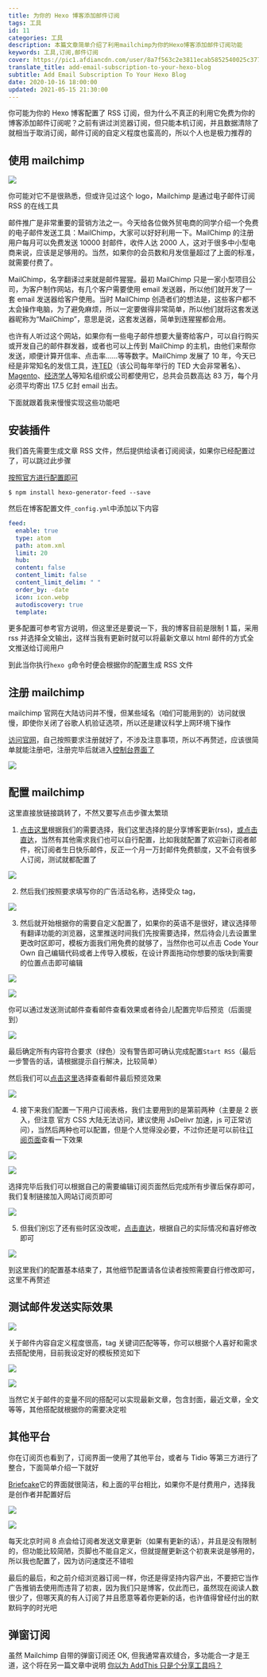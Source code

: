 ```yaml
---
title: 为你的 Hexo 博客添加邮件订阅
tags: 工具
id: 11
categories: 工具
description: 本篇文章简单介绍了利用mailchimp为你的Hexo博客添加邮件订阅功能
keywords: 工具,订阅,邮件订阅
cover: https://pic1.afdiancdn.com/user/8a7f563c2e3811ecab5852540025c377/common/8ef276d15312c362902f3d53a20ffe66_w2240_h1260_s772.jpg
translate_title: add-email-subscription-to-your-hexo-blog
subtitle: Add Email Subscription To Your Hexo Blog
date: 2020-10-16 18:00:00
updated: 2021-05-15 21:30:00
---
```


你可能为你的 Hexo 博客配置了 RSS 订阅，但为什么不真正的利用它免费为你的博客添加邮件订阅呢？之前有讲过浏览器订阅，但只能本机订阅，并且数据清除了就相当于取消订阅，邮件订阅的自定义程度也蛮高的，所以个人也是极力推荐的

## 使用 mailchimp

![](https://cdn.jsdelivr.net/gh/ccknbc-backup/photos/blog/2020-10-15~17_17_21.webp#height=1200&id=wx3YI&originHeight=1200&originWidth=1200&originalType=binary&ratio=1&rotation=0&showTitle=false&status=done&style=none&title=&width=1200)

你可能对它不是很熟悉，但或许见过这个 logo，Mailchimp 是通过电子邮件订阅 RSS 的在线工具

邮件推广是非常重要的营销方法之一。今天给各位做外贸电商的同学介绍一个免费的电子邮件发送工具：MailChimp，大家可以好好利用一下。MailChimp 的注册用户每月可以免费发送 10000 封邮件，收件人达 2000 人，这对于很多中小型电商来说，应该是足够用的。当然，如果你的会员数和月发信量超过了上面的标准，就需要付费了。

MailChimp，名字翻译过来就是邮件猩猩。最初 MailChimp 只是一家小型项目公司，为客户制作网站，有几个客户需要使用 email 发送器，所以他们就开发了一套 email 发送器给客户使用。当时 MailChimp 创造者们的想法是，这些客户都不太会操作电脑，为了避免麻烦，所以一定要做得非常简单，所以他们就将这套发送器昵称为“MailChimp”，意思是说，这套发送器，简单到连猩猩都会用。

也许有人听过这个网站，如果你有一些电子邮件想要大量寄给客户，可以自行购买或开发自己的邮件群发器，或者也可以上传到 MailChimp 的主机，由他们来帮你发送，顺便计算开信率、点击率……等等数字。MailChimp 发展了 10 年，今天已经是非常知名的发信工具，连[TED](https://baike.baidu.com/item/TED/8095)（该公司每年举行的 TED 大会非常著名）、[Magento](https://baike.baidu.com/item/Magento)、[经济学人](https://baike.baidu.com/item/%E7%BB%8F%E6%B5%8E%E5%AD%A6%E4%BA%BA)等知名组织或公司都使用它，总共会员数高达 83 万，每个月必须平均寄出 17.5 亿封 email 出去。

下面就跟着我来慢慢实现这些功能吧

## 安装插件

我们首先需要生成文章 RSS 文件，然后提供给读者订阅阅读，如果你已经配置过了，可以跳过此步骤

[按照官方进行配置即可](https://github.com/hexojs/hexo-generator-feed)

```
$ npm install hexo-generator-feed --save
```

然后在博客配置文件`_config.yml`中添加以下内容

```yaml
feed:
  enable: true
  type: atom
  path: atom.xml
  limit: 20
  hub:
  content: false
  content_limit: false
  content_limit_delim: " "
  order_by: -date
  icon: icon.webp
  autodiscovery: true
  template:
```

更多配置可参考官方说明，但这里还是要说一下，我的博客目前是限制 1 篇，采用 rss 并选择全文输出，这样当我有更新时就可以将最新文章以 html 邮件的方式全文推送给订阅用户

到此当你执行`hexo g`命令时便会根据你的配置生成 RSS 文件

## 注册 mailchimp

mailchimp 官网在大陆访问并不慢，但某些域名（咱们可能用到的）访问就很慢，即使你关闭了谷歌人机验证选项，所以还是建议科学上网环境下操作

[访问官网](https://mailchimp.com/)，自己按照要求注册就好了，不涉及注意事项，所以不再赘述，应该很简单就能注册吧，注册完毕后就进入[控制台界面了](https://us2.admin.mailchimp.com/)

![](https://cdn.jsdelivr.net/gh/ccknbc-backup/photos/blog/2020-10-15~17_39_28.webp#height=576&id=h0lJG&originHeight=576&originWidth=1474&originalType=binary&ratio=1&rotation=0&showTitle=false&status=done&style=none&title=&width=1474)

## 配置 mailchimp

这里直接放链接跳转了，不然又要写点击步骤太繁琐

1. [点击这里](https://us2.admin.mailchimp.com/campaigns/#/create-campaign/explore/emailCampaign:custom)根据我们的需要选择，我们这里选择的是分享博客更新(rss)，[或点击直达](https://us2.admin.mailchimp.com/campaigns/#/create-campaign/explore/rss)，当然有其他需求我们也可以自行配置，比如我就配置了欢迎新订阅者邮件，祝订阅者生日快乐邮件，反正一个月一万封邮件免费额度，又不会有很多人订阅，测试就都配置了

![](https://cdn.jsdelivr.net/gh/ccknbc-backup/photos/blog/2020-10-16~17_23_41.webp#height=744&id=L7Mty&originHeight=744&originWidth=1228&originalType=binary&ratio=1&rotation=0&showTitle=false&status=done&style=none&title=&width=1228)

2. 然后我们按照要求填写你的广告活动名称，选择受众 tag，

![](https://cdn.jsdelivr.net/gh/ccknbc-backup/photos/blog/2020-10-16~17_27_51.webp#height=471&id=DweNB&originHeight=471&originWidth=741&originalType=binary&ratio=1&rotation=0&showTitle=false&status=done&style=none&title=&width=741)

3. 然后就开始根据你的需要自定义配置了，如果你的英语不是很好，建议选择带有翻译功能的浏览器，这里推送时间我们先按需要选择，然后待会儿去设置里更改时区即可，模板方面我们用免费的就够了，当然你也可以点击 Code Your Own 自己编辑代码或者上传导入模板，在设计界面拖动你想要的版块到需要的位置点击即可编辑

![](https://cdn.jsdelivr.net/gh/ccknbc-backup/photos/blog/2020-10-16~17_32_30.webp#height=908&id=TwxCn&originHeight=908&originWidth=1920&originalType=binary&ratio=1&rotation=0&showTitle=false&status=done&style=none&title=&width=1920)

![](https://cdn.jsdelivr.net/gh/ccknbc-backup/photos/blog/2020-10-16~17_35_51.webp#height=914&id=H5e2o&originHeight=914&originWidth=1920&originalType=binary&ratio=1&rotation=0&showTitle=false&status=done&style=none&title=&width=1920)

你可以通过发送测试邮件查看邮件查看效果或者待会儿配置完毕后预览（后面提到）

![](https://cdn.jsdelivr.net/gh/ccknbc-backup/photos/blog/2020-10-16~17_37_41.webp#height=807&id=IWNhN&originHeight=807&originWidth=1350&originalType=binary&ratio=1&rotation=0&showTitle=false&status=done&style=none&title=&width=1350)

最后确定所有内容符合要求（绿色）没有警告即可确认完成配置`Start RSS`（最后一步警告的话，请根据提示自行解决，比较简单）

然后我们可以[点击这里](https://us2.admin.mailchimp.com/campaigns/#/)选择查看邮件最后预览效果

![](https://cdn.jsdelivr.net/gh/ccknbc-backup/photos/blog/2020-10-16~17_42_39.webp#height=815&id=KLnXN&originHeight=815&originWidth=1848&originalType=binary&ratio=1&rotation=0&showTitle=false&status=done&style=none&title=&width=1848)

4. 接下来我们配置一下用户订阅表格，我们主要用到的是第前两种（主要是 2 嵌入，但注意 官方 CSS 大陆无法访问，建议使用 JsDelivr 加速，js 可正常访问），当然后两种也可以配置，但是个人觉得没必要，不过你还是可以前往[订阅页面](/sub)查看一下效果

![](https://cdn.jsdelivr.net/gh/ccknbc-backup/photos/blog/2020-10-16~17_47_51.webp#height=286&id=QWlOI&originHeight=286&originWidth=306&originalType=binary&ratio=1&rotation=0&showTitle=false&status=done&style=none&title=&width=306)

![](https://cdn.jsdelivr.net/gh/ccknbc-backup/photos/blog/2020-10-17~10_49_49.webp#height=832&id=ckKvY&originHeight=832&originWidth=1568&originalType=binary&ratio=1&rotation=0&showTitle=false&status=done&style=none&title=&width=1568)

选择完毕后我们可以根据自己的需要编辑订阅页面然后完成所有步骤后保存即可，我们复制链接加入网站订阅页即可

![](https://cdn.jsdelivr.net/gh/ccknbc-backup/photos/blog/2020-10-16~17_56_04.webp#height=894&id=sE6uX&originHeight=894&originWidth=1620&originalType=binary&ratio=1&rotation=0&showTitle=false&status=done&style=none&title=&width=1620)

5. 但我们别忘了还有些时区没改呢，[点击直达](https://us2.admin.mailchimp.com/account/details/)，根据自己的实际情况和喜好修改即可

![](https://cdn.jsdelivr.net/gh/ccknbc-backup/photos/blog/2020-10-16~17_59_34.webp#height=867&id=pbYmj&originHeight=867&originWidth=849&originalType=binary&ratio=1&rotation=0&showTitle=false&status=done&style=none&title=&width=849)

到这里我们的配置基本结束了，其他细节配置请各位读者按照需要自行修改即可，这里不再赘述

## 测试邮件发送实际效果

![](https://cdn.jsdelivr.net/gh/ccknbc-backup/photos/blog/2020-10-15~17_48_43.webp#height=907&id=DHaPg&originHeight=907&originWidth=1920&originalType=binary&ratio=1&rotation=0&showTitle=false&status=done&style=none&title=&width=1920)

关于邮件内容自定义程度很高，tag 关键词匹配等等，你可以根据个人喜好和需求去搭配使用，目前我设定好的模板预览如下

![](https://cdn.jsdelivr.net/gh/ccknbc-backup/photos/blog/2020-10-16~17_17_22.webp#height=905&id=NQUEU&originHeight=905&originWidth=1920&originalType=binary&ratio=1&rotation=0&showTitle=false&status=done&style=none&title=&width=1920)

![](https://cdn.jsdelivr.net/gh/ccknbc-backup/photos/blog/2020-10-16~17_18_13.webp#height=344&id=fRSYP&originHeight=344&originWidth=558&originalType=binary&ratio=1&rotation=0&showTitle=false&status=done&style=none&title=&width=558)

当然它关于邮件的变量不同的搭配可以实现最新文章，包含封面，最近文章，全文等等，其他搭配就根据你的需要决定啦

## 其他平台

你在订阅页也看到了，订阅界面一使用了其他平台，或者与 Tidio 等第三方进行了整合，下面简单介绍一下就好

[Briefcake](https://briefcake.com/)它的界面就很简洁，和上面的平台相比，如果你不是付费用户，选择我是创作者并配置好后

![](https://cdn.jsdelivr.net/gh/ccknbc-backup/photos/blog/2020-10-18~16_57_28.webp#height=559&id=qAxj9&originHeight=559&originWidth=1102&originalType=binary&ratio=1&rotation=0&showTitle=false&status=done&style=none&title=&width=1102)

![](https://cdn.jsdelivr.net/gh/ccknbc-backup/photos/blog/2020-10-18~17_00_58.webp#height=1415&id=K8Zoa&originHeight=1415&originWidth=1140&originalType=binary&ratio=1&rotation=0&showTitle=false&status=done&style=none&title=&width=1140)

每天北京时间 8 点会给订阅者发送文章更新（如果有更新的话），并且是没有限制的，但功能比较简陋，页脚也不能自定义，但就提醒更新这个初衷来说是够用的，所以我也配置了，因为访问速度还不错啦

最后的最后，和之前介绍浏览器订阅一样，你还是得坚持内容产出，不要把它当作广告推销去使用而违背了初衷，因为我们只是博客，仅此而已，虽然现在阅读人数很少了，但哪天真的有人订阅了并且愿意等着你更新的话，也许值得曾经付出的默默码字的时光吧

## 弹窗订阅

虽然 Mailchimp 自带的弹窗订阅还 OK, 但我通常喜欢缝合，多功能合一才是王道，这个将在另一篇文章中说明 [你以为 AddThis 只是个分享工具吗？](/posts/the-real-addthis/)

